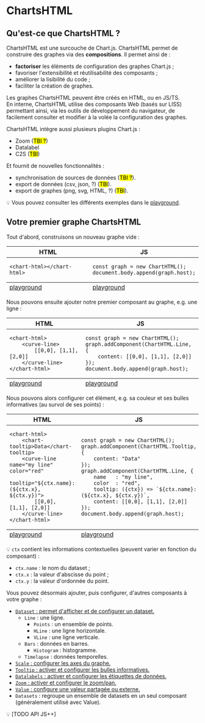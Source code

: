 # ChartsHTML

## Qu'est-ce que ChartsHTML ?

ChartsHTML est une surcouche de Chart.js. ChartsHTML permet de construire des graphes via des **compositions**. Il permet ainsi de :
- **factoriser** les éléments de configuration des graphes Chart.js ;
- favoriser l'extensibilité et réutilisabilité des composants ;
- améliorer la lisibilité du code ;
- faciliter la création de graphes.

Les graphes ChartsHTML peuvent être créés en HTML, ou en JS/TS.<br/>
En interne, ChartsHTML utilise des composants Web (basés sur LISS) permettant ainsi, via les outils de développement du navigateur, de facilement consulter et modifier à la volée la configuration des graphes.

ChartsHTML intègre aussi plusieurs plugins Chart.js :
- Zoom (<mark>TBI ?</mark>)
- Datalabel
- C2S (<mark>TBI</mark>)

Et fournit de nouvelles fonctionnalités :
- synchronisation de sources de données (<mark>TBI ?</mark>).
- export de données (csv, json, ?) (<mark>TBI</mark>).
- export de graphes (png, svg, HTML, ?) (<mark>TBI</mark>).

💡 Vous pouvez consulter les différents exemples dans le [playground](https://denis-migdal.github.io/ChartsHTML/dist/dev/pages/playground/).

## Votre premier graphe ChartsHTML

Tout d'abord, construisons un nouveau graphe vide :
<table>
    <thead>
        <tr><th>HTML</th><th>JS</th></tr>
    </thead>
    <tbody>
        <tr><td>
            <pre><code lang="html">&lt;chart-html&gt;&lt;/chart-html&gt;</code></pre>
        </td><td>
<pre><code lang="js">const graph = new ChartHTML();
document.body.append(graph.host);
</code></pre>
        </td></tr>
    </tbody>
    <tfoot>
        <tr><td>
            <a href="https://denis-migdal.github.io/ChartsHTML/dist/dev/pages/playground/?example=html-empty">playground</a>
        </td><td>
            <a href="https://denis-migdal.github.io/ChartsHTML/dist/dev/pages/playground/?example=js-empty">playground</a>
        </td></tr>
    </tfoot>
</table>

Nous pouvons ensuite ajouter notre premier composant au graphe, e.g. une ligne :
<table>
    <thead>
        <tr><th>HTML</th><th>JS</th></tr>
    </thead>
    <tbody>
        <tr><td>
            <pre><code lang="html">&lt;chart-html&gt;
    &lt;curve-line&gt;
        [[0,0], [1,1], [2,0]]
    &lt;/curve-line&gt;
&lt;/chart-html&gt;</code></pre>
        </td><td>
<pre><code lang="js">const graph = new ChartHTML();
graph.addComponent(ChartHTML.Line, {
    content: [[0,0], [1,1], [2,0]]
});
document.body.append(graph.host);
</code></pre>
        </td></tr>
    </tbody>
    <tfoot>
        <tr><td>
            <a href="https://denis-migdal.github.io/ChartsHTML/dist/dev/pages/playground/?example=html-line">playground</a>
        </td><td>
            <a href="https://denis-migdal.github.io/ChartsHTML/dist/dev/pages/playground/?example=js-line">playground</a>
        </td></tr>
    </tfoot>
</table>

Nous pouvons alors configurer cet élément, e.g. sa couleur et ses bulles informatives (au survol de ses points) :
<table>
    <thead>
        <tr><th>HTML</th><th>JS</th></tr>
    </thead>
    <tbody>
        <tr><td>
            <pre><code lang="html">&lt;chart-html&gt;
    &lt;chart-tooltip&gt;Data&lt;/chart-tooltip&gt;
    &lt;curve-line name="my line" color="red"
             tooltip="${ctx.name}: (${ctx.x}, ${ctx.y})"&gt;
        [[0,0], [1,1], [2,0]]
    &lt;/curve-line&gt;
&lt;/chart-html&gt;</code></pre>
        </td><td>
<pre><code lang="js">const graph = new ChartHTML();
graph.addComponent(ChartHTML.Tooltip, {
    content: "Data"
});
graph.addComponent(ChartHTML.Line, {
    name   : "my line",
    color  : "red",
    tooltip: ({ctx}) => `${ctx.name}: (${ctx.x}, ${ctx.y})`,
    content: [[0,0], [1,1], [2,0]]
});
document.body.append(graph.host);
</code></pre>
        </td></tr>
    </tbody>
    <tfoot>
        <tr><td>
            <a href="https://denis-migdal.github.io/ChartsHTML/dist/dev/pages/playground/?example=html-line-color-tooltip">playground</a>
        </td><td>
            <a href="https://denis-migdal.github.io/ChartsHTML/dist/dev/pages/playground/?example=js-line-color-tooltip">playground</a>
        </td></tr>
    </tfoot>
</table>

💡 `ctx` contient les informations contextuelles (peuvent varier en fonction du composant) :
- `ctx.name` : le nom du dataset ;
- `ctx.x` : la valeur d'abscisse du point ;
- `ctx.y` : la valeur d'ordonnée du point.

Vous pouvez désormais ajouter, puis configurer, d'autres composants à votre graphe :
- [`Dataset` : permet d'afficher et de configurer un dataset.](./components.md#dataset)
  - `Line` : une ligne.
     - `Points` : un ensemble de points.
     - `HLine` : une ligne horizontale.
     - `VLine` : une ligne verticale.
  - `Bars` : données en barres.
     - `Histogram` : histogramme.
  - `Timelapse` : données temporelles.
- [`Scale` : configurer les axes du graphe.](./components.md#scale)
- [`Tooltip` : activer et configurer les bulles informatives.](./components.md#tooltip)
- [`Datalabels` : activer et configurer les étiquettes de données.](./components.md#datalabels)
- [`Zoom` : activer et configurer le zoom/pan.](./components.md#zoom)
- [`Value` : configure une valeur partagée ou externe.](./components.md#value)
- `Datasets` : regroupe un ensemble de datasets en un seul composant (généralement utilisé avec Value).

💡 [TODO API JS++]